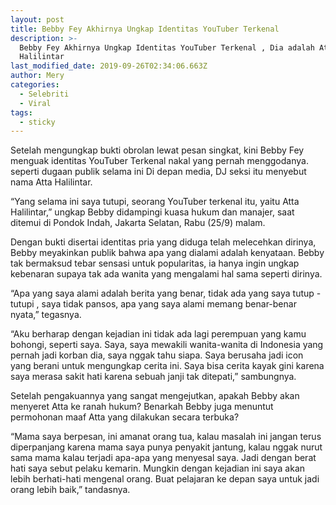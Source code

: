 ```yaml
---
layout: post
title: Bebby Fey Akhirnya Ungkap Identitas YouTuber Terkenal
description: >-
  Bebby Fey Akhirnya Ungkap Identitas YouTuber Terkenal , Dia adalah Atta
  Halilintar
last_modified_date: 2019-09-26T02:34:06.663Z
author: Mery
categories:
  - Selebriti
  - Viral
tags:
  - sticky
---
```

Setelah mengungkap bukti obrolan lewat pesan singkat, kini Bebby Fey menguak identitas YouTuber Terkenal nakal yang pernah menggodanya. seperti dugaan publik selama ini Di depan media, DJ seksi itu menyebut nama Atta Halilintar.

“Yang selama ini saya tutupi, seorang YouTuber terkenal itu, yaitu Atta Halilintar,” ungkap Bebby didampingi kuasa hukum dan manajer, saat ditemui di Pondok Indah, Jakarta Selatan, Rabu (25/9) malam. 

Dengan bukti disertai identitas pria yang diduga telah melecehkan dirinya, Bebby meyakinkan publik bahwa apa yang dialami adalah kenyataan. Bebby tak bermaksud tebar sensasi untuk popularitas, ia hanya ingin ungkap kebenaran supaya tak ada wanita yang mengalami hal sama seperti dirinya. 

“Apa yang saya alami adalah berita yang benar, tidak ada yang saya tutup -  tutupi , saya tidak pansos, apa yang saya alami memang benar-benar nyata,” tegasnya. 

“Aku berharap dengan kejadian ini tidak ada lagi perempuan yang kamu bohongi, seperti saya. Saya, saya mewakili wanita-wanita di Indonesia yang pernah jadi korban dia, saya nggak tahu siapa. Saya berusaha jadi icon yang berani untuk mengungkap cerita ini. Saya bisa cerita kayak gini karena saya merasa sakit hati karena sebuah janji tak ditepati,” sambungnya.

Setelah pengakuannya yang sangat mengejutkan, apakah Bebby akan menyeret Atta ke ranah hukum? Benarkah Bebby juga menuntut permohonan maaf Atta yang dilakukan secara terbuka? 

“Mama saya berpesan, ini amanat orang tua, kalau masalah ini jangan terus diperpanjang karena mama saya punya penyakit jantung, kalau nggak nurut sama mama kalau terjadi apa-apa yang menyesal saya. Jadi dengan berat hati saya sebut pelaku kemarin. Mungkin dengan kejadian ini saya akan lebih berhati-hati mengenal orang. Buat pelajaran ke depan saya untuk jadi orang lebih baik,” tandasnya.
